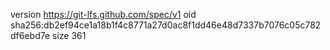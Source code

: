 version https://git-lfs.github.com/spec/v1
oid sha256:db2ef94ce1a18b1f4c8771a27d0ac8f1dd46e48d7337b7076c05c782df6ebd7e
size 361
